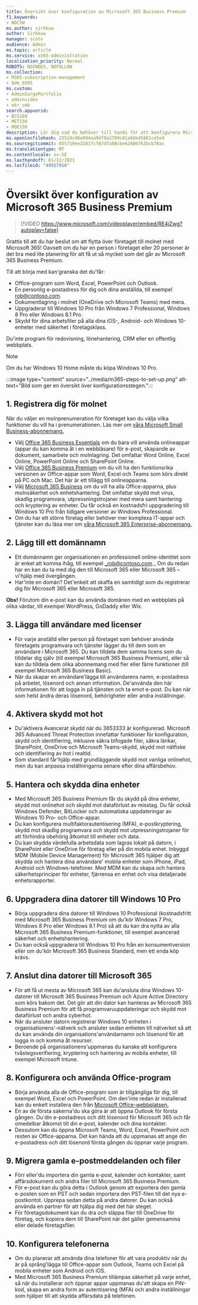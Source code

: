 ```yaml
---
title: Översikt över konfiguration av Microsoft 365 Business Premium
f1.keywords:
- NOCSH
ms.author: sirkkuw
author: Sirkkuw
manager: scotv
audience: Admin
ms.topic: article
ms.service: o365-administration
localization_priority: Normal
ROBOTS: NOINDEX, NOFOLLOW
ms.collection:
- M365-subscription-management
- Adm_O365
ms.custom:
- AdminSurgePortfolio
- adminvideo
- okr_smb
search.appverid:
- BCS160
- MET150
- MOE150
description: Lär dig vad du behöver till hands för att konfigurera Microsoft 365 Business Premium.
ms.openlocfilehash: 23524c96e994aa9df9a2799c81a6bbd5861ce5e4
ms.sourcegitcommit: 855719ee21017cf87dfa98cbe62806763bcb78ac
ms.translationtype: MT
ms.contentlocale: sv-SE
ms.lasthandoff: 01/22/2021
ms.locfileid: "49927916"
---
```

# <a name="overview-of-microsoft-365-business-premium-setup"></a>Översikt över konfiguration av Microsoft 365 Business Premium

> [!VIDEO https://www.microsoft.com/videoplayer/embed/RE4jZwg?autoplay=false]

Grattis till att du har beslut om att flytta över företaget till molnet med Microsoft 365! Oavsett om du har en person i företaget eller 20 personer är det bra med lite planering för att få ut så mycket som det går av Microsoft 365 Business Premium.

Till att börja med kan&#39;granska det du&#39;får:

- Office-program som Word, Excel, PowerPoint och Outlook.
- En personlig e-postadress för dig och dina anställda, till exempel rob@contoso.com.
- Dokumentlagring i molnet (OneDrive och Microsoft Teams) med mera.
- Uppgraderar till Windows 10 Pro från Windows 7 Professional, Windows 8 Pro eller Windows 8.1 Pro.
- Skydd för dina arbetsfiler på alla dina iOS-, Android- och Windows 10-enheter med säkerhet i företagsklass.

Du&#39;inte program för redovisning, lönehantering, CRM eller en offentlig webbplats.

> [!NOTE]
> Om du har Windows 10 Home måste du köpa Windows 10 Pro.  


:::image type="content" source="../media/m365-steps-to-set-up.png" alt-text="Bild som ger en översikt över konfigurationsstegen.":::

## <a name="1-sign-up-for-the-cloud"></a>1. Registrera dig för molnet

När du väljer en molnprenumeration för företaget kan du välja vilka funktioner du vill ha i prenumerationen. Läs mer om [våra Microsoft Small Business-abonnemang.](https://www.microsoft.com/microsoft-365/business?rtc=1)

- Välj [Office 365 Business Essentials](https://www.microsoft.com/en-us/p/office-365-business-essentials/cfq7ttc0k59v?rtc=1&amp;activetab=pivot:overviewtab) om du bara vill använda onlineappar (appar du kan komma åt i en webbläsare) för e-post, skapande av dokument, samarbete och molnlagring. Det omfattar Word Online, Excel Online, PowerPoint Online och SharePoint Online.
- Välj [Office 365 Business Premium](https://products.office.com/en-us/business/office-365-business-premium) om du vill ha den funktionsrika versionen av Office-appar som Word, Excel och Teams som körs direkt på PC och Mac. Det här är ett tillägg till onlineapparna.
- Välj [Microsoft 365 Business](https://www.microsoft.com/microsoft-365/business?rtc=1) om du vill ha alla Office-apparna, plus molnsäkerhet och enhetshantering. Det omfattar skydd mot virus, skadlig programvara, utpressningstrojaner med mera samt hantering och kryptering av enheter. Du får också en kostnadsfri uppgradering till Windows 10 Pro från tidigare versioner av Windows Professional.
- Om du har ett större företag eller behöver mer komplexa IT-appar och tjänster kan du läsa mer om [våra Microsoft 365 Enterprise-abonnemang.](https://www.microsoft.com/microsoft-365/compare-all-microsoft-365-plans)


## <a name="2-add-a-domain-name"></a>2. Lägg till ett domännamn

- Ett domännamn ger organisationen en professionell online-identitet som är enkel att komma ihåg, till exempel _rob@contoso.com._ Om du redan har en kan du ta med dig den till Microsoft 365 eller Microsoft 365 – vi&#39;hjälp med övergången.
- Har&#39;inte en domän? Det&#39;enkelt att skaffa en samtidigt som du registrerar dig för Microsoft 365 eller Microsoft 365.

**Obs!**  Förutom din e-post kan du använda domänen med en webbplats på olika värdar, till exempel WordPress, GoDaddy eller Wix.

## <a name="3-add-users-with-licenses"></a>3. Lägga till användare med licenser

- För varje anställd eller person på företaget som behöver använda företagets programvara och tjänster lägger du till dem som en användare i Microsoft 365. Du kan tilldela dem samma licens som du tilldelar dig själv (till exempel Microsoft 365 Business Premium), eller så kan du tilldela dem olika abonnemang med fler eller färre funktioner (till exempel Microsoft 365 Business Basic).
- När du skapar en användare&#39;lägga till användarens namn, e-postadress på arbetet, lösenord och annan information. De&#39;använda den här informationen för att logga in på tjänsten och ta emot e-post. Du kan när som helst ändra deras lösenord, behörigheter eller andra inställningar.


## <a name="4-enable-threat-protection"></a>4. Aktivera skydd mot hot

- Du&#39;aktivera Avancerat skydd när du 3653333 är konfigurerad. Microsoft 365 Advanced Threat Protection innefattar funktioner för konfiguration, skydd och identifiering, inklusive säkra bifogade filer, säkra länkar, SharePoint, OneDrive och Microsoft Teams-skydd, skydd mot nätfiske och identifiering av hot i realtid.
- Som standard får&#39;hjälp med grundläggande skydd mot vanliga onlinehot, men du kan anpassa inställningarna senare efter dina affärsbehov.

## <a name="5-manage-and-secure-your-devices"></a>5. Hantera och skydda dina enheter

- Med Microsoft 365 Business Premium får du skydd på dina enheter, skydd mot onlinehot och skydd mot dataförlust av misstag. Du får också Windows Defender, BitLocker och automatiska uppdateringar av Windows 10 Pro- och Office-appar.
- Du kan konfigurera multifaktorautentisering (MFA), e-postkryptering, skydd mot skadlig programvara och skydd mot utpressningstrojaner för att förhindra obehörig åtkomst till enheter och data.
- Du kan skydda värdefulla arbetsdata som lagras lokalt på datorn, i SharePoint eller OneDrive för företag eller på din mobila enhet. Inbyggd MDM (Mobile Device Management) för Microsoft 365 hjälper dig att skydda och hantera dina användare&#39; mobila enheter som iPhone, iPad, Android och Windows-telefoner. Med MDM kan du skapa och hantera säkerhetsprinciper för enheter, fjärrensa en enhet och visa detaljerade enhetsrapporter.

## <a name="6-upgrade-your-pcs-to-windows-10-pro"></a>6. Uppgradera dina datorer till Windows 10 Pro

- Börja uppgradera dina datorer till Windows 10 Professional (kostnadsfritt med Microsoft 365 Business Premium om du&#39;kör Windows 7 Pro, Windows 8 Pro eller Windows 8.1 Pro) så att du kan dra nytta av alla Microsoft 365 Business Premium-funktioner, till exempel avancerad säkerhet och enhetshantering.
- Du kan också uppgradera till Windows 10 Pro från en konsumentversion eller om du&#39;kör Microsoft 365 Business Standard, men ett enda köp krävs.

## <a name="7-connect-your-pcs-to-microsoft-365"></a>7. Anslut dina datorer till Microsoft 365

- För att få ut mesta av Microsoft 365 kan du&#39;ansluta dina Windows 10-datorer till Microsoft 365 Business Premium och Azure Active Directory som körs bakom det. Det gör att din dator kan hanteras av Microsoft 365 Business Premium för att få programvaruuppdateringar och skydd mot dataförlust och andra cyberhot.
- När du ansluter datorn registrerar Windows 10 enheten i organisationens&#39;-nätverk och ansluter sedan enheten till nätverket så att du kan använda din organisations&#39;användarnamn och lösenord för att logga in och komma åt resurser.
- Beroende på organisationens&#39;uppmanas du kanske att konfigurera tvåstegsverifiering, kryptering och hantering av mobila enheter, till exempel Microsoft Intune.

## <a name="8-set-up-and-use-office-apps"></a>8. Konfigurera och använda Office-program

- Börja använda alla de Office-program som är tillgängliga för dig, till exempel Word, Excel och PowerPoint. Om den&#39;inte redan är installerad kan du enkelt installera den från [Microsoft Office-webbplatsen.](https://www.office.com/)
- En av de första sakerna&#39;du ska göra är att öppna Outlook för första gången. Du&#39;din e-postadress och ditt lösenord för Microsoft 365 och får omedelbar åtkomst till din e-post, kalender och dina kontakter.
- Dessutom kan du öppna Microsoft Teams, Word, Excel, PowerPoint och resten av Office-apparna. Det kan hända att du uppmanas att ange din e-postadress och ditt lösenord första gången du öppnar varje program.

## <a name="9-migrate-old-email-and-files"></a>9. Migrera gamla e-postmeddelanden och filer

- Förr eller&#39;du importera din gamla e-post, kalender och kontakter, samt affärsdokument och andra filer till Microsoft 365 Business Premium.
- För e-post kan du göra detta i Outlook genom att exportera den gamla e-posten som en PST och sedan importera den PST-filen till det nya e-postkontot. Upprepa sedan detta på andra datorer. Du kan också använda en partner för att hjälpa dig med det här steget.
- För företagsdokument kan du dra och släppa filer till OneDrive för företag, och kopiera dem till SharePoint när det gäller gemensamma eller delade företagsfiler.

## <a name="10-set-up-your-phones"></a>10. Konfigurera telefonerna

- Om du planerar att använda dina telefoner för att vara produktiv när du är på språng&#39;lägga till Office-appar som Outlook, Teams och Excel på mobila enheter som Android och iOS.
- Med Microsoft 365 Business Premium tillämpas säkerhet på varje enhet, så när du installerar och öppnar appar uppmanas du&#39;att skapa en PIN-kod, skapa en andra form av autentisering (MFA) och andra inställningar som hjälper till att skydda affärsdata på telefonen.